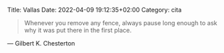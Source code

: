 Title: Vallas
Date: 2022-04-09 19:12:35+02:00
Category: cita

> Whenever you remove any fence, always pause long enough to ask why it was put there in the first place.

— Gilbert K. Chesterton

